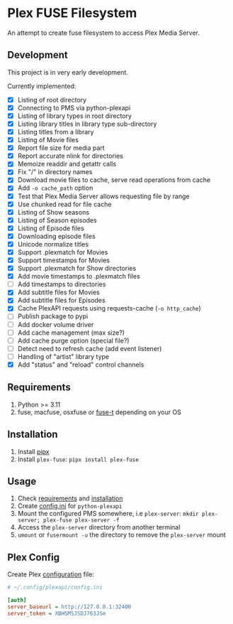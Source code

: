 # Plex FUSE Filesystem

An attempt to create fuse filesystem to access Plex Media Server.

## Development

This project is in very early development.

Currently implemented:
- [x] Listing of root directory
- [x] Connecting to PMS via python-plexapi
- [x] Listing of library types in root directory
- [x] Listing library titles in library type sub-directory
- [x] Listing titles from a library
- [x] Listing of Movie files
- [x] Report file size for media part
- [x] Report accurate nlink for directories
- [x] Memoize readdir and getattr calls
- [x] Fix "/" in directory names
- [x] Download movie files to cache, serve read operations from cache
- [x] Add `-o cache_path` option
- [x] Test that Plex Media Server allows requesting file by range
- [x] Use chunked read for file cache
- [x] Listing of Show seasons
- [x] Listing of Season episodes
- [x] Listing of Episode files
- [x] Downloading episode files
- [x] Unicode normalize titles
- [x] Support .plexmatch for Movies
- [x] Support timestamps for Movies
- [x] Support .plexmatch for Show directories
- [x] Add movie timestamps to .plexmatch files
- [ ] Add timestamps to directories
- [x] Add subtitle files for Movies
- [x] Add subtitle files for Episodes
- [x] Cache PlexAPI requests using requests-cache (`-o http_cache`)
- [ ] Publish package to pypi
- [ ] Add docker volume driver
- [ ] Add cache management (max size?)
- [ ] Add cache purge option (special file?)
- [ ] Detect need to refresh cache (add event listener)
- [ ] Handling of "artist" library type
- [x] Add "status" and "reload" control channels

## Requirements

1. Python >= 3.11
1. fuse, macfuse, osxfuse or [fuse-t] depending on your OS

[fuse-t]: https://github.com/macos-fuse-t/fuse-t

## Installation

1. Install [pipx]
1. Install `plex-fuse`: `pipx install plex-fuse`

[pipx]: https://pipx.pypa.io/stable/installation

## Usage

1. Check [requirements](#requirements) and [installation](#installation)
1. Create [config.ini](#plex-config) for `python-plexapi`
1. Mount the configured PMS somewhere, i.e `plex-server`: `mkdir plex-server; plex-fuse plex-server -f`
1. Access the `plex-server` directory from another terminal
1. `umount` or `fusermount -u` the directory to remove the `plex-server` mount

## Plex Config

Create Plex [configuration] file:

```ini
# ~/.config/plexapi/config.ini

[auth]
server_baseurl = http://127.0.0.1:32400
server_token = XBHSMSJSDJ763JSm
```

[configuration]: https://python-plexapi.readthedocs.io/en/latest/configuration.html
